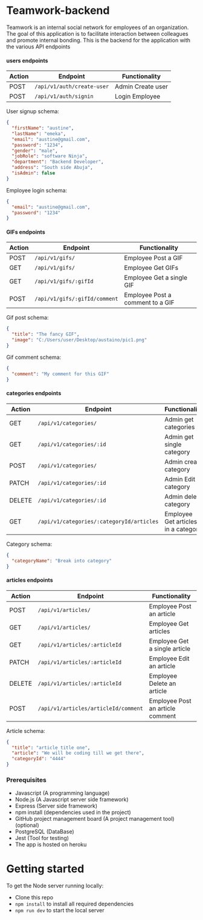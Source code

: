# Teamwork-backend

Teamwork is an internal social network for employees of an organization. The goal of this application is to facilitate interaction between colleagues and promote internal bonding. This is the backend for the application with the various API endpoints

#### users endpoints

| Action | Endpoint                   | Functionality     |
| ------ | -------------------------- | ----------------- |
| POST   | `/api/v1/auth/create-user` | Admin Create user |
| POST   | `/api/v1/auth/signin`      | Login Employee    |

User signup schema:

```json
{
  "firstName": "austine",
  "lastName": "emeka",
  "email": "austine@gmail.com",
  "password": "1234",
  "gender": "male",
  "jobRole": "software Ninja",
  "department": "Backend Developer",
  "address": "South side Abuja",
  "isAdmin": false
}
```

Employee login schema:

```json
{
  "email": "austine@gmail.com",
  "password": "1234"
}
```

#### GIFs endpoints

| Action | Endpoint                      | Functionality                    |
| ------ | ----------------------------- | -------------------------------- |
| POST   | `/api/v1/gifs/`               | Employee Post a GIF              |
| GET    | `/api/v1/gifs/`               | Employee Get GIFs                |
| GET    | `/api/v1/gifs/:gifId`         | Employee Get a single GIF        |
| POST   | `/api/v1/gifs/:gifId/comment` | Employee Post a comment to a GIF |

Gif post schema:

```json
{
  "title": "The fancy GIF",
  "image": "C:/Users/user/Desktop/austaino/pic1.png"
}
```

Gif comment schema:

```json
{
  "comment": "My comment for this GIF"
}
```

#### categories endpoints

| Action | Endpoint                                  | Functionality                       |
| ------ | ----------------------------------------- | ----------------------------------- |
| GET    | `/api/v1/categories/`                     | Admin get categories                |
| GET    | `/api/v1/categories/:id`                  | Admin get single category           |
| POST   | `/api/v1/categories/`                     | Admin create category               |
| PATCH  | `/api/v1/categories/:id`                  | Admin Edit category                 |
| DELETE | `/api/v1/categories/:id`                  | Admin delete category               |
| GET    | `/api/v1/categories/:categoryId/articles` | Employee Get articles in a category |

Category schema:

```json
{
  "categoryName": "Break into category"
}
```

#### articles endpoints

| Action | Endpoint                             | Functionality                    |
| ------ | ------------------------------------ | -------------------------------- |
| POST   | `/api/v1/articles/`                  | Employee Post an article         |
| GET    | `/api/v1/articles/`                  | Employee Get articles            |
| GET    | `/api/v1/articles/:articleId`        | Employee Get a single article    |
| PATCH  | `/api/v1/articles/:articleId`        | Employee Edit an article         |
| DELETE | `/api/v1/articles/:articleId`        | Employee Delete an article       |
| POST   | `/api/v1/articles/articleId/comment` | Employee Post an article comment |

Article schema:

```json
{
  "title": "article title one",
  "article": "We will be coding till we get there",
  "categoryId": "4444"
}
```

### Prerequisites

- Javascript (A programming language)
- Node.js (A Javascript server side framework)
- Express (Server side framework)
- npm install (dependencies used in the project)
- GitHub project management board (A project management tool) (optional)
- ​PostgreSQL (DataBase)
- Jest (Tool for testing)
- The app is hosted on heroku

# Getting started

To get the Node server running locally:

- Clone this repo
- `npm install` to install all required dependencies
- `npm run dev` to start the local server
